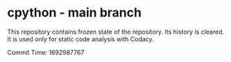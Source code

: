 # cpython - main branch

This repository contains frozen state of the repository.
Its history is cleared. It is used only for static code
analysis with Codacy.

Commit Time: 1692987767